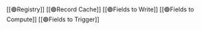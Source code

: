 

[[🟣Registry]]
[[🟣Record Cache]]
[[🟣Fields to Write]]
[[🟣Fields to Compute]]
[[🟣Fields to Trigger]]

